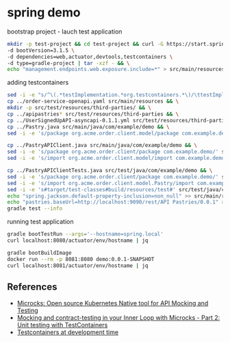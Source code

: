 # spring demo

bootstrap project - lauch test application
```bash
mkdir -p test-project && cd test-project && curl -G https://start.spring.io/starter.tgz \
-d bootVersion=3.1.5 \
-d dependencies=web,actuator,devtools,testcontainers \
-d type=gradle-project | tar -xzf - && \
echo "management.endpoints.web.exposure.include=*" > src/main/resources/application.properties
```

adding testcontainers
```bash
sed -i -e "s/^\(.*testImplementation.*org.testcontainers.*\)/\ttestImplementation 'io.github.microcks:microcks-testcontainers:0.1.3'\n\1/" build.gradle && \
cp ../order-service-openapi.yaml src/main/resources && \
mkdir -p src/test/resources/third-parties/ && \
cp ../apipastries* src/test/resources/third-parties && \
cp ../UserSignedUpAPI-asyncapi-0.1.1.yml src/test/resources/third-parties && \
cp ../Pastry.java src/main/java/com/example/demo && \
sed -i -e 's/package org.acme.order.client.model/package com.example.demo/' src/main/java/com/example/demo/Pastry.java && \

cp ../PastryAPIClient.java src/main/java/com/example/demo && \
sed -i -e 's/package org.acme.order.client/package com.example.demo/' src/main/java/com/example/demo/PastryAPIClient.java && \
sed -i -e 's/import org.acme.order.client.model/import com.example.demo/' src/main/java/com/example/demo/PastryAPIClient.java && \

cp ../PastryAPIClientTests.java src/test/java/com/example/demo && \
sed -i -e 's/package org.acme.order.client/package com.example.demo/' src/test/java/com/example/demo/PastryAPIClientTests.java && \
sed -i -e 's/import org.acme.order.client.model.Pastry/import com.example.demo.Pastry/' src/test/java/com/example/demo/PastryAPIClientTests.java && \
sed -i -e 's#target/test-classes#build/resources/test#' src/test/java/com/example/demo/PastryAPIClientTests.java && \
echo "spring.jackson.default-property-inclusion=non_null" >> src/main/resources/application.properties && \
echo "pastries.baseUrl=http://localhost:9090/rest/API Pastries/0.0.1" >> src/main/resources/application.properties && \
gradle test --info
```

running test application
```bash
gradle bootTestRun --args='--hostname=spring.local'
curl localhost:8080/actuator/env/hostname | jq
```

```bash
gradle bootBuildImage
docker run --rm -p 8081:8080 demo:0.0.1-SNAPSHOT
curl localhost:8081/actuator/env/hostname | jq
```

## References

* [Microcks: Open source Kubernetes Native tool for API Mocking and Testing](https://www.youtube.com/live/4ObZu9Gh9Xk?si=8OWjbDi0dcBxs8mg)
* [Mocking and contract-testing in your Inner Loop with Microcks - Part 2: Unit testing with TestContainers](https://itnext.io/mocking-and-contract-testing-in-your-inner-loop-with-microcks-part-2-unit-testing-with-860a86cb4b4c)
* [Testcontainers at development time](https://spring.io/blog/2023/06/23/improved-testcontainers-support-in-spring-boot-3-1#testcontainers-at-development-time)